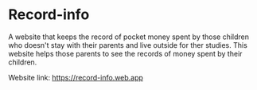 # Record-info
A website that keeps the record of pocket money spent by those children who doesn't stay with their parents and live outside for ther studies. This website helps those parents to see the records of money spent by their children.

Website link: https://record-info.web.app
